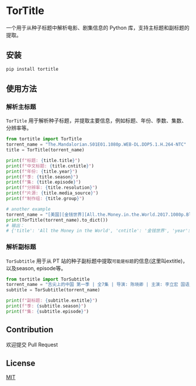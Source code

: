 # TorTitle

一个用于从种⼦标题中解析电影、剧集信息的 Python 库，支持主标题和副标题的提取。

## 安装

```bash
pip install tortitle
```

## 使用方法

### 解析主标题

`TorTitle` 用于解析种⼦标题，并提取主要信息，例如标题、年份、季数、集数、分辨率等。

```python
from tortitle import TorTitle
torrent_name = "The.Mandalorian.S01E01.1080p.WEB-DL.DDP5.1.H.264-NTC"
title = TorTitle(torrent_name)

print(f"标题: {title.title}")
print(f"中文标题: {title.cntitle}")
print(f"年份: {title.year}")
print(f"季: {title.season}")
print(f"集: {title.episode}")
print(f"分辨率: {title.resolution}")
print(f"片源: {title.media_source}")
print(f"制作组: {title.group}")

# another example
torrent_name = "[美国][金钱世界][All.the.Money.in.the.World.2017.1080p.BluRay.x264.DTS.5.1-CMCC][中英字幕]"
print(TorTitle(torrent_name).to_dict())
# 输出：
# {'title': 'All the Money in the World', 'cntitle': '金钱世界', 'year': '2017', 'type': 'movie', ....}
```

### 解析副标题

`TorSubtitle` 用于从 PT 站的种⼦副标题中提取`可能是标题`的信息(这里叫extitle)，以及season, episode等。

```python
from tortitle import TorSubtitle
torrent_name = "舌尖上的中国 第一季 | 全7集 | 导演: 陈晓卿 | 主演: 李立宏 国语/中字 4K高码版"
subtitle = TorSubtitle(torrent_name)

print(f"副标题: {subtitle.extitle}")
print(f"季: {subtitle.season}")
print(f"集: {subtitle.episode}")
```

## Contribution

欢迎提交 Pull Request

## License

[MIT](https://choosealicense.com/licenses/mit/)